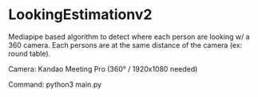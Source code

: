 # LookingEstimationv2
Mediapipe based algorithm to detect where each person are looking w/ a 360 camera.
Each persons are at the same distance of the camera (ex: round table).

Camera: Kandao Meeting Pro (360° / 1920x1080 needed)

Command: python3 main.py
